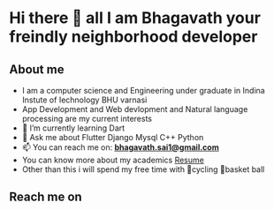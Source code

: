 # Hi there 👋 all I am Bhagavath your freindly neighborhood developer

## About me 
- I am a computer science and Engineering under graduate in Indina Instute of Iechnology BHU varnasi 
- App Development and Web devlopment and Natural language processing are my current interests <!--- 🔭 I’m currently working on -->
- 🌱 I’m currently learning Dart<!-- - 👯 I’m looking to collaborate on ... --><!-- - 🤔 I’m looking for help with ... -->
- 💬 Ask me about Flutter Django Mysql C++ Python
- 📫 You can reach me on: **bhagavath.sai1@gmail.com**
- You can know more about my academics [Resume](https://drive.google.com/file/d/1jcchd7pQKA6cS9UwN9XrRn2C4Emf7b40/view?usp=sharing)
- Other than this i will spend my free time with :bicyclist:cycling :basketball:basket ball 

## Reach me on 
